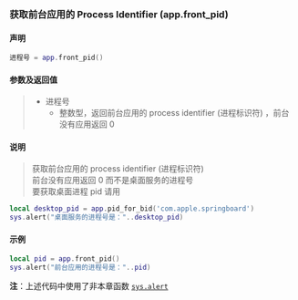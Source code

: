### 获取前台应用的 Process Identifier \(**app\.front\_pid**\)


#### 声明
```lua
进程号 = app.front_pid()
```


#### 参数及返回值
> - 进程号
>   - 整数型，返回前台应用的 process identifier \(进程标识符\) ，前台没有应用返回 0


#### 说明
> 获取前台应用的 process identifier \(进程标识符\)   
> 前台没有应用返回 0 而不是桌面服务的进程号  
> 要获取桌面进程 pid 请用  
```lua
local desktop_pid = app.pid_for_bid('com.apple.springboard')
sys.alert("桌面服务的进程号是："..desktop_pid)
```


#### 示例  
```lua
local pid = app.front_pid()
sys.alert("前台应用的进程号是："..pid)
```
**注**：上述代码中使用了非本章函数 [`sys.alert`](/Handbook/sys/sys.alert.md)

